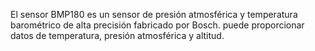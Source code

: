 El sensor BMP180 es un sensor de presión atmosférica y temperatura barométrico de alta precisión fabricado por Bosch.                        puede proporcionar datos de temperatura, presión atmosférica y altitud.
